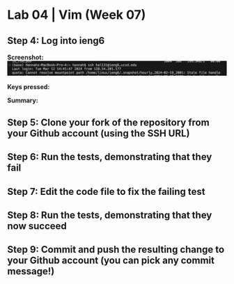 # Lab 04 | Vim (Week 07)

## Step 4: Log into ieng6

**Screenshot:**
![Image](lab07_step4.png)

**Keys pressed:**

**Summary:**

## Step 5: Clone your fork of the repository from your Github account (using the SSH URL)


## Step 6: Run the tests, demonstrating that they fail


## Step 7: Edit the code file to fix the failing test


## Step 8: Run the tests, demonstrating that they now succeed


## Step 9: Commit and push the resulting change to your Github account (you can pick any commit message!)








